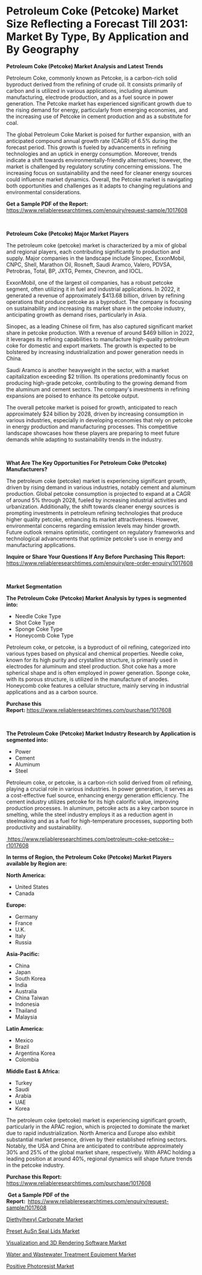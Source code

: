 <p><h1>Petroleum Coke (Petcoke) Market Size Reflecting a Forecast Till 2031: Market By Type, By Application and By Geography</h1></p><p><strong>Petroleum Coke (Petcoke) Market Analysis and Latest Trends</strong></p>
<p><p>Petroleum Coke, commonly known as Petcoke, is a carbon-rich solid byproduct derived from the refining of crude oil. It consists primarily of carbon and is utilized in various applications, including aluminum manufacturing, electrode production, and as a fuel source in power generation. The Petcoke market has experienced significant growth due to the rising demand for energy, particularly from emerging economies, and the increasing use of Petcoke in cement production and as a substitute for coal.</p><p>The global Petroleum Coke Market is poised for further expansion, with an anticipated compound annual growth rate (CAGR) of 6.5% during the forecast period. This growth is fueled by advancements in refining technologies and an uptick in energy consumption. Moreover, trends indicate a shift towards environmentally-friendly alternatives; however, the market is challenged by regulatory scrutiny concerning emissions. The increasing focus on sustainability and the need for cleaner energy sources could influence market dynamics. Overall, the Petcoke market is navigating both opportunities and challenges as it adapts to changing regulations and environmental considerations.</p></p>
<p><strong>Get a Sample PDF of the Report:&nbsp;</strong> <a href="https://www.reliableresearchtimes.com/enquiry/request-sample/1017608?utm_campaign=1558&utm_medium=2&utm_source=Github&utm_content=ia&utm_term=04122024&utm_id=petroleum-coke-petcoke">https://www.reliableresearchtimes.com/enquiry/request-sample/1017608</a></p>
<p>&nbsp;</p>
<p><strong>Petroleum Coke (Petcoke) Major Market Players</strong></p>
<p><p>The petroleum coke (petcoke) market is characterized by a mix of global and regional players, each contributing significantly to production and supply. Major companies in the landscape include Sinopec, ExxonMobil, CNPC, Shell, Marathon Oil, Rosneft, Saudi Aramco, Valero, PDVSA, Petrobras, Total, BP, JXTG, Pemex, Chevron, and IOCL.</p><p>ExxonMobil, one of the largest oil companies, has a robust petcoke segment, often utilizing it in fuel and industrial applications. In 2022, it generated a revenue of approximately $413.68 billion, driven by refining operations that produce petcoke as a byproduct. The company is focusing on sustainability and increasing its market share in the petcoke industry, anticipating growth as demand rises, particularly in Asia.</p><p>Sinopec, as a leading Chinese oil firm, has also captured significant market share in petcoke production. With a revenue of around $469 billion in 2022, it leverages its refining capabilities to manufacture high-quality petroleum coke for domestic and export markets. The growth is expected to be bolstered by increasing industrialization and power generation needs in China.</p><p>Saudi Aramco is another heavyweight in the sector, with a market capitalization exceeding $2 trillion. Its operations predominantly focus on producing high-grade petcoke, contributing to the growing demand from the aluminum and cement sectors. The company's investments in refining expansions are poised to enhance its petcoke output.</p><p>The overall petcoke market is poised for growth, anticipated to reach approximately $24 billion by 2028, driven by increasing consumption in various industries, especially in developing economies that rely on petcoke in energy production and manufacturing processes. This competitive landscape showcases how these players are preparing to meet future demands while adapting to sustainability trends in the industry.</p></p>
<p>&nbsp;</p>
<p><strong>What Are The Key Opportunities For Petroleum Coke (Petcoke) Manufacturers?</strong></p>
<p><p>The petroleum coke (petcoke) market is experiencing significant growth, driven by rising demand in various industries, notably cement and aluminum production. Global petcoke consumption is projected to expand at a CAGR of around 5% through 2028, fueled by increasing industrial activities and urbanization. Additionally, the shift towards cleaner energy sources is prompting investments in petroleum refining technologies that produce higher quality petcoke, enhancing its market attractiveness. However, environmental concerns regarding emission levels may hinder growth. Future outlook remains optimistic, contingent on regulatory frameworks and technological advancements that optimize petcoke's use in energy and manufacturing applications.</p></p>
<p><strong>Inquire or Share Your Questions If Any Before Purchasing This Report:</strong> <a href="https://www.reliableresearchtimes.com/enquiry/pre-order-enquiry/1017608?utm_campaign=1558&utm_medium=2&utm_source=Github&utm_content=ia&utm_term=04122024&utm_id=petroleum-coke-petcoke">https://www.reliableresearchtimes.com/enquiry/pre-order-enquiry/1017608</a></p>
<p>&nbsp;</p>
<p><strong>Market Segmentation</strong></p>
<p><strong>The Petroleum Coke (Petcoke) Market Analysis by types is segmented into:</strong></p>
<p><ul><li>Needle Coke Type</li><li>Shot Coke Type</li><li>Sponge Coke Type</li><li>Honeycomb Coke Type</li></ul></p>
<p><p>Petroleum coke, or petcoke, is a byproduct of oil refining, categorized into various types based on physical and chemical properties. Needle coke, known for its high purity and crystalline structure, is primarily used in electrodes for aluminum and steel production. Shot coke has a more spherical shape and is often employed in power generation. Sponge coke, with its porous structure, is utilized in the manufacture of anodes. Honeycomb coke features a cellular structure, mainly serving in industrial applications and as a carbon source.</p></p>
<p><strong>Purchase this Report:&nbsp;</strong><a href="https://www.reliableresearchtimes.com/purchase/1017608?utm_campaign=1558&utm_medium=2&utm_source=Github&utm_content=ia&utm_term=04122024&utm_id=petroleum-coke-petcoke">https://www.reliableresearchtimes.com/purchase/1017608</a></p>
<p>&nbsp;</p>
<p><strong>The Petroleum Coke (Petcoke) Market Industry Research by Application is segmented into:</strong></p>
<p><ul><li>Power</li><li>Cement</li><li>Aluminum</li><li>Steel</li></ul></p>
<p><p>Petroleum coke, or petcoke, is a carbon-rich solid derived from oil refining, playing a crucial role in various industries. In power generation, it serves as a cost-effective fuel source, enhancing energy generation efficiency. The cement industry utilizes petcoke for its high calorific value, improving production processes. In aluminum, petcoke acts as a key carbon source in smelting, while the steel industry employs it as a reduction agent in steelmaking and as a fuel for high-temperature processes, supporting both productivity and sustainability.</p></p>
<p><a href="https://www.reliableresearchtimes.com/petroleum-coke-petcoke--r1017608?utm_campaign=1558&utm_medium=2&utm_source=Github&utm_content=ia&utm_term=04122024&utm_id=petroleum-coke-petcoke">&nbsp;https://www.reliableresearchtimes.com/petroleum-coke-petcoke--r1017608</a></p>
<p><strong>In terms of Region, the Petroleum Coke (Petcoke) Market Players available by Region are:</strong></p>
<p>
    <p> <strong> North America: </strong>
        <ul>
            <li>United States</li>
            <li>Canada</li>
        </ul>
        </p> 
    <p> <strong> Europe: </strong>
        <ul>
            <li>Germany</li>
            <li>France</li>
            <li>U.K.</li>
            <li>Italy</li>
            <li>Russia</li>
        </ul>
        </p> 
    <p> <strong> Asia-Pacific: </strong>
        <ul>
            <li>China</li>
            <li>Japan</li>
            <li>South Korea</li>
            <li>India</li>
            <li>Australia</li>
            <li>China Taiwan</li>
            <li>Indonesia</li>
            <li>Thailand</li>
            <li>Malaysia</li>
        </ul>
        </p> 
    <p> <strong> Latin America: </strong>
        <ul>
            <li>Mexico</li>
            <li>Brazil</li>
            <li>Argentina Korea</li>
            <li>Colombia</li>
        </ul>
        </p> 
    <p> <strong> Middle East & Africa: </strong>
        <ul>
            <li>Turkey</li>
            <li>Saudi</li>
            <li>Arabia</li>
            <li>UAE</li>
            <li>Korea</li>
        </ul>
    </p>
    </p>
<p><p>The petroleum coke (petcoke) market is experiencing significant growth, particularly in the APAC region, which is projected to dominate the market due to rapid industrialization. North America and Europe also exhibit substantial market presence, driven by their established refining sectors. Notably, the USA and China are anticipated to contribute approximately 30% and 25% of the global market share, respectively. With APAC holding a leading position at around 40%, regional dynamics will shape future trends in the petcoke industry.</p></p>
<p><strong>Purchase this Report: </strong><a href="https://www.reliableresearchtimes.com/purchase/1017608?utm_campaign=1558&utm_medium=2&utm_source=Github&utm_content=ia&utm_term=04122024&utm_id=petroleum-coke-petcoke">https://www.reliableresearchtimes.com/purchase/1017608</a></p>
<p>&nbsp;<strong>Get a Sample PDF of the Report:&nbsp;&nbsp;</strong><a href="https://www.reliableresearchtimes.com/enquiry/request-sample/1017608?utm_campaign=1558&utm_medium=2&utm_source=Github&utm_content=ia&utm_term=04122024&utm_id=petroleum-coke-petcoke">https://www.reliableresearchtimes.com/enquiry/request-sample/1017608</a></p>
<p><strong></strong></p>
<p><p><a href="https://issuu.com/reportprime-2/docs/diethylhexyl-carbonate-market-size-2030.pptx?utm_campaign=1558&utm_medium=2&utm_source=Github&utm_content=ia&utm_term=04122024&utm_id=petroleum-coke-petcoke">Diethylhexyl Carbonate Market</a></p><p><a href="https://issuu.com/reportprime-2/docs/preset-ausn-seal-lids-market-size-2030.pptx?utm_campaign=1558&utm_medium=2&utm_source=Github&utm_content=ia&utm_term=04122024&utm_id=petroleum-coke-petcoke">Preset AuSn Seal Lids Market</a></p><p><a href="https://www.linkedin.com/pulse/forecasting-visualization-3d-rendering-software-market-expected-dfb8f?utm_campaign=1558&utm_medium=2&utm_source=Github&utm_content=ia&utm_term=04122024&utm_id=petroleum-coke-petcoke">Visualization and 3D Rendering Software Market</a></p><p><a href="https://www.linkedin.com/pulse/key-trends-fueling-water-wastewater-treatment-equipment-h6ncf?utm_campaign=1558&utm_medium=2&utm_source=Github&utm_content=ia&utm_term=04122024&utm_id=petroleum-coke-petcoke">Water and Wastewater Treatment Equipment Market</a></p><p><a href="https://github.com/mookiesville/Market-Research-Report-List-1/blob/main/positive-photoresist-market.md?utm_campaign=1558&utm_medium=2&utm_source=Github&utm_content=ia&utm_term=04122024&utm_id=petroleum-coke-petcoke">Positive Photoresist Market</a></p></p>